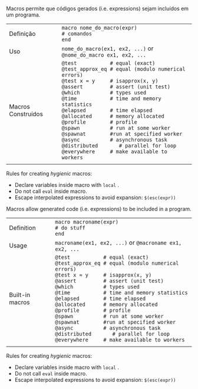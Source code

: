 Macros permite que códigos gerados (i.e. expressions) sejam incluídos em um
programa.

|                 |                                                                                                                                                                                                                                                                                                                                                                                                                                                                                                                                                                                                       |
| --------------- | ----------------------------------------------------------------------------------------------------------------------------------------------------------------------------------------------------------------------------------------------------------------------------------------------------------------------------------------------------------------------------------------------------------------------------------------------------------------------------------------------------------------------------------------------------------------------------------------------------- |
| Definição       | `macro nome_do_macro(expr)`<br>`# comandos`<br>`end`                                                                                                                                                                                                                                                                                                                                                                                                                                                                                                                                                      |
| Uso             | `nome_do_macro(ex1, ex2, ...)` or `@nome_do_macro ex1, ex2, ...`                                                                                                                                                                                                                                                                                                                                                                                                                                                                                                                                              |
| Macros Construídos | `@test           # equal (exact)`<br>`@test_approx_eq # equal (modulo numerical errors)`<br>`@test x ≈ y     # isapprox(x, y)`<br>`@assert         # assert (unit test)`<br>`@which          # types used`<br>`@time           # time and memory statistics`<br>`@elapsed        # time elapsed`<br>`@allocated      # memory allocated`<br>`@profile        # profile`<br>`@spawn          # run at some worker`<br>`@spawnat        #run at specified worker`<br>`@async          # asynchronous task`<br>`@distributed       # parallel for loop`<br>`@everywhere     # make available to workers` |
                                                                                                                                |

Rules for creating *hygienic* macros:

- Declare variables inside macro with `local` .
- Do not call `eval` inside macro.
- Escape interpolated expressions to avoid expansion: `$(esc(expr))`


Macros allow generated code (i.e. expressions) to be included in a
program.

|                 |                                                                                                                                                                                                                                                                                                                                                                                                                                                                                                                                                                                                       |
| --------------- | ----------------------------------------------------------------------------------------------------------------------------------------------------------------------------------------------------------------------------------------------------------------------------------------------------------------------------------------------------------------------------------------------------------------------------------------------------------------------------------------------------------------------------------------------------------------------------------------------------- |
| Definition      | `macro macroname(expr)`<br>`# do stuff`<br>`end`                                                                                                                                                                                                                                                                                                                                                                                                                                                                                                                                                      |
| Usage           | `macroname(ex1, ex2, ...)` or `@macroname ex1, ex2, ...`                                                                                                                                                                                                                                                                                                                                                                                                                                                                                                                                              |
| Built-in macros | `@test           # equal (exact)`<br>`@test_approx_eq # equal (modulo numerical errors)`<br>`@test x ≈ y     # isapprox(x, y)`<br>`@assert         # assert (unit test)`<br>`@which          # types used`<br>`@time           # time and memory statistics`<br>`@elapsed        # time elapsed`<br>`@allocated      # memory allocated`<br>`@profile        # profile`<br>`@spawn          # run at some worker`<br>`@spawnat        #run at specified worker`<br>`@async          # asynchronous task`<br>`@distributed       # parallel for loop`<br>`@everywhere     # make available to workers` |
                                                                                                                                |

Rules for creating *hygienic* macros:

- Declare variables inside macro with `local` .
- Do not call `eval` inside macro.
- Escape interpolated expressions to avoid expansion: `$(esc(expr))`
